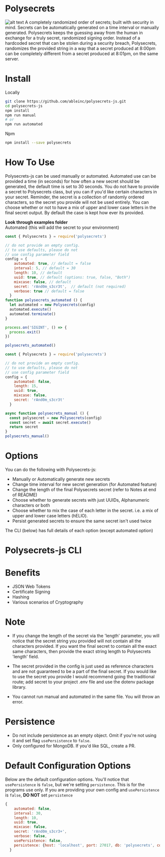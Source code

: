 # Polysecrets
![alt text](https://img.icons8.com/dotty/80/000000/mesh.png "Polysecrets Logo")
A completely randomized order of secrets; built with security in mind. Secrets can be automatically generated
on a time interval or manually generated. Polysecrets keeps the guessing away from the human in exchange for
a truly secret, randomized signing order. Instead of a hardcoded secret that can be stolen during a security
breach, Polysecrets, randomizes the provided string in a way that a secret produced at 8:00pm can be completely
different from a secret produced at 8:01pm, on the same server.

# Install
Locally
```bash
git clone https://github.com/ableinc/polysecrets-js.git
cd polysecrets-js
npm install
npm run manual
# or
npm run automated
```

Npm
```bash
npm install --save polysecrets
```

# How To Use
Polysecrets-js can be used manually or automated. Automated use can be provided a time (in seconds) for
how often a new secret should be generated, the default time is set to 30 seconds. You do not have
to provide a secret to Polysecrets class, but you can if you'd like certain characters in your secret. Reminder, the secret is a collection of randomly ordered characters, so the secret you provide will not be used entirely. You can choose whether or not to have a mix of upper and lower case letters in the final secret output. By default the case is kept how ever its provided.<br />

**Look through examples folder** <br />
Automated (this will add the secret to your environment)

```javascript
const { Polysecrets } = require('polysecrets')

// do not provide an empty config.
// to use defaults, please do not
// use config parameter field
config = {
    automated: true, // default = false
    interval: 5, // default = 30
    length: 10, // default
    uuid: true, // default (options: true, false, "Both")
    mixcase: false, // default
    secret: 'rAnd0m_s3cr3t',  // default (not required)
    verbose: true // default = false
  }
function polysecrets_automated () {
  let automated = new Polysecrets(config)
  automated.execute()
  automated.terminate()
}

process.on('SIGINT', () => {
  process.exit()
})

polysecrets_automated()
```

```javascript
const { Polysecrets } = require('polysecrets')

// do not provide an empty config.
// to use defaults, please do not
// use config parameter field
config = {
    automated: false,
    length: 15,
    uuid: true,
    mixcase: false,
    secret: 'rAnd0m_s3cr3t'
  }

async function polysecrets_manual () {
  const polysecret = new Polysecrets(config)
  const secret = await secret.execute()
  return secret
}
polysecrets_manual()
```

# Options
You can do the following with Polysecrets-js:
* Manually or Automatically generate new secrets
* Change time interval for new secret generation (for Automated feature)
* Change the length of the final Polysecrets secret (refer to Notes at end of README)
* Choose whether to generate secrets with just UUIDs, Alphanumeric characters or both
* Choose whether to mix the case of each letter in the secret. i.e. a mix of upper and lower case letters (hELlO).
* Persist generated secrets to ensure the same secret isn't used twice

The CLI (below) has full details of each option (except automated option)

# Polysecrets-js CLI 

# Benefits
* JSON Web Tokens
* Certificate Signing
* Hashing
* Various scenarios of Cryptography

# Note
- If you change the length of the secret via the 'length' parameter, you will notice that the 
secret string you provided will not contain all the characters provided. If you want the final
secret to contain all the exact same characters, then provide the exact string length to 
Polysecrets 'length' field.

- The secret provided in the config is just used as reference characters and are not
guaranteed to be a part of the final secret. If you would like to use the secret you
provide I would recommend going the traditional route; add secret to your project 
.env file and use the dotenv package library.

- You cannot run manual and automated in the same file. You will throw an error.


# Persistence
- Do not include persistence as an empty object. Omit if you're not using it and set flag ```usePersistence``` to ```false```.
- Only configured for MongoDB. If you'd like SQL, create a PR.

# Default Configuration Options
Below are the default configuration options. You'll notice that ```usePersistence``` is ```false```, but we're setting ```persistence```. This is for the programs use only. If you are providing your own config and ```usePersistence``` is ```false```, **DO NOT** set ```persistence```
```javascript
{
    automated: false, 
    interval: 30, 
    length: 10, 
    uuid: true, 
    mixcase: false,
    secret: 'rAnd0m_s3cr3+',
    verbose: false,
    usePersistence: false,
    persistence: {host: 'localhost', port: 27017, db: 'polysecrets', collection: 'secrets'}
  }
```
